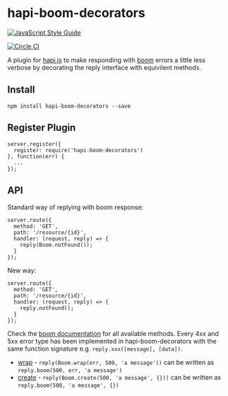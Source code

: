 # hapi-boom-decorators

[![JavaScript Style Guide](https://cdn.rawgit.com/feross/standard/master/badge.svg)](https://github.com/feross/standard)

[![Circle CI](https://circleci.com/gh/brainsiq/hapi-boom-decorators/tree/master.svg?style=svg&circle-token=9fe584ee6c1099bec9ba2864d3a63428f444a098)](https://circleci.com/gh/brainsiq/hapi-boom-decorators/tree/master)


A plugin for [hapi.js](hapijs.com) to make responding with [boom](https://github.com/hapijs/boom) errors a little less verbose by decorating the reply interface with equivilent methods.


## Install

`npm install hapi-boom-decorators --save`

## Register Plugin

```
server.register({
  register: require('hapi-boom-decorators')
}, function(err) {
  ...
});
```

## API

Standard way of replying with boom response:

```
server.route({
  method: 'GET',
  path: '/resource/{id}',
  handler: (request, reply) => {
    reply(Boom.notFound());
  }
});
```

New way:

```
server.route({
  method: 'GET',
  path: '/resource/{id}',
  handler: (request, reply) => {
    reply.notFound();
  }
});
```

Check the [boom documentation](https://github.com/hapijs/boom#overview) for all available methods. Every 4xx and 5xx error type has been implemented in hapi-boom-decorators with the same function signature e.g. `reply.xxx([message], [data])`.


* [wrap](https://github.com/hapijs/boom#wraperror-statuscode-message) - `reply(Boom.wrap(err, 500, 'a message'))` can be written as `reply.boom(500, err, 'a message')`
* [create](https://github.com/hapijs/boom#createstatuscode-message-data) - `reply(Boom.create(500, 'a message', {}))` can be written as `reply.boom(500, 'a message', {})`
